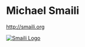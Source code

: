 # Michael Smaili
http://smaili.org

[![Smaili Logo](http://smaili.org/static/img/smaili.png)](http://smaili.org)
